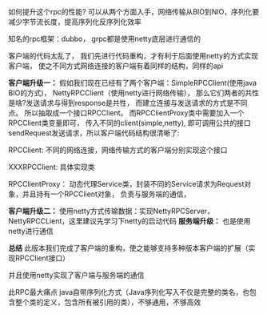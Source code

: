 如何提升这个rpc的性能? 可以从两个方面入手，网络传输从BIO到NIO，序列化要减少字节流长度，提高序列化反序列化效率

知名的rpc框架：dubbo， grpc都是使用netty底层进行通信的




客户端的代码太乱了， 我们先进行代码重构，才有利于后面使用netty的方式实现客户端， 
    使之不同方式网络连接的客户端有着同样的结构，同样的api

**客户端升级一：**
假如我们现在已经有了两个客户端：SimpleRPCClient(使用java BIO的方式)， NettyRPCClient（使用netty进行网络传输），
    那么它们两者的共性是啥?发送请求与得到response是共性， 而建立连接与发送请求的方式是不同点。
    所以抽取成一个接口RPCClient。
而RPCClientProxy类中需要加入一个RPCClient类变量即可， 传入不同的client(simple,netty), 
    即可调用公共的接口sendRequest发送请求，所以客户端代码结构很清晰了:

RPCClient: 不同的网络连接，网络传输方式的客户端分别实现这个接口

XXXRPCClient: 具体实现类

RPCClientProxy： 动态代理Service类，封装不同的Service请求为Request对象，并且持有一个RPCClient对象， 负责与服务端的通信，


**客户端升级二：**
使用netty方式传输数据：实现NettyRPCServer， NettyRPCCLient，这里建议先学习下netty的启动代码
**服务端升级：**
也是使用netty进行通信

**总结**
此版本我们完成了客户端的重构，使之能够支持多种版本客户端的扩展（实现RPCClient接口）

并且使用netty实现了客户端与服务端的通信

此RPC最大痛点
java自带序列化方式（Java序列化写入不仅是完整的类名，也包含整个类的定义，包含所有被引用的类），不够通用，不够高效

